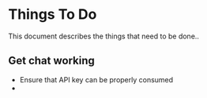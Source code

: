 # Things To Do
This document describes the things that need to be done..


## Get chat working
* Ensure that API key can be properly consumed
* 